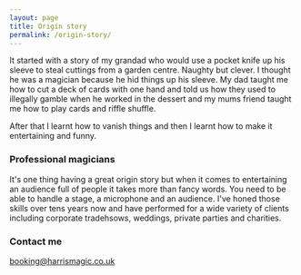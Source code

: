 ```yaml
---
layout: page
title: Origin story
permalink: /origin-story/
---
```


It started with a story of my grandad who would use a pocket knife up his sleeve to steal cuttings from a garden centre. Naughty but clever. I thought he was a magician because he hid things up his sleeve. My dad taught me how to cut a deck of cards with one hand and told us how they used to illegally gamble when he worked in the dessert and my mums friend taught me how to play cards and riffle shuffle. 

After that I learnt how to vanish things and then I learnt how to make it entertaining and funny.

### Professional magicians

It's one thing having a great origin story but when it comes to entertaining an audience full of people it takes more than fancy words. You need to be able to handle a stage, a microphone and an audience. I've honed those skills over tens years now and have performed for a wide variety of clients including corporate tradehsows, weddings, private parties and charities.

### Contact me

[booking@harrismagic.co.uk](mailto:booking@harrismagic.co.uk)
